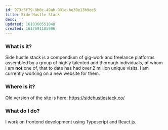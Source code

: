 ```yaml
---
id: 973c5f79-8b0c-49ab-901e-be30e13b9ee5
title: Side Hustle Stack
desc: ''
updated: 1618360551048
created: 1617691185996
---
```


### What is it?

Side hustle stack is a compendium of gig-work and freelance platforms assembled by a group of highly talented and thorough individuals, of whom I am **not** one of, that to date has had over 2 million unique visits. I am currently working on a new website for them.

### Where is it?

Old version of the site is here: https://sidehustlestack.co/

### What do I do?

I work on frontend development using Typescript and React.js.
